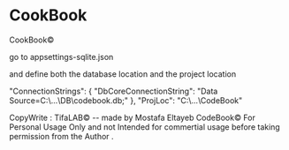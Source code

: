 # CookBook
CookBook© 


go to appsettings-sqlite.json 

and define both the database location
and the project location 

  "ConnectionStrings": {
    "DbCoreConnectionString": "Data Source=C:\\...\\DB\\codebook.db;"
   },
   "ProjLoc": "C:\\...\\CodeBook"



CopyWrite : TifaLAB©    -- made by Mostafa Eltayeb
CodeBook© For Personal Usage Only and not Intended for commertial usage before taking permission from the Author .
